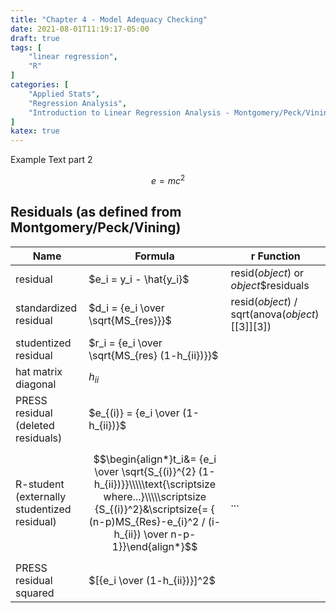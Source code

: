 ```yaml
---
title: "Chapter 4 - Model Adequacy Checking"
date: 2021-08-01T11:19:17-05:00
draft: true
tags: [
	"linear regression",
	"R"
]
categories: [
	"Applied Stats",
	"Regression Analysis",
	"Introduction to Linear Regression Analysis - Montgomery/Peck/Vining"
]
katex: true
---
```

Example Text part 2

$$e=mc^2$$

## Residuals (as defined from Montgomery/Peck/Vining)

| Name | Formula | r Function |
|---|---|---|
|residual| $e_i = y_i - \hat{y_i}$| resid(_object_) or _object_$residuals|
|standardized residual| $d_i = {e_i \over \sqrt{MS_{res}}}$| resid(_object_) / sqrt(anova(_object_)[[3]][3])|
|studentized residual| $r_i = {e_i \over \sqrt{MS_{res} (1-h_{ii})}}$| 
|hat matrix diagonal| $h_{ii}$| 
|PRESS residual (deleted residuals)| $e_{(i)} = {e_i \over (1-h_{ii})}$| 
|R-student (externally studentized residual)| $$\begin{align*}t_i&= {e_i \over \sqrt{S_{(i)}^{2} (1-h_{ii})}}\\\\\text{\scriptsize where...}\\\\\scriptsize {S_{(i)}^2}&\scriptsize{= { (n-p)MS_{Res}-e_{i}^2 / (i-h_{ii}) \over n-p-1}}\end{align*}$$|...|
|PRESS residual squared| $[{e_i \over (1-h_{ii})}]^2$| 
